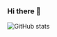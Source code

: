 ### Hi there 👋

![GitHub stats](https://github-readme-stats.vercel.app/api?username=Souravdey777&show_icons=true&hide_border=true)

<!--
**zxxtxwd/zxxtxwd** is a ✨ _special_ ✨ repository because its `README.md` (this file) appears on your GitHub profile.

Here are some ideas to get you started:

- 🔭 I’m currently working on ...
- 🌱 I’m currently learning ...
- 👯 I’m looking to collaborate on ...
- 🤔 I’m looking for help with ...
- 💬 Ask me about ...
- 📫 How to reach me: ...
- 😄 Pronouns: ...
- ⚡ Fun fact: ...
-->

